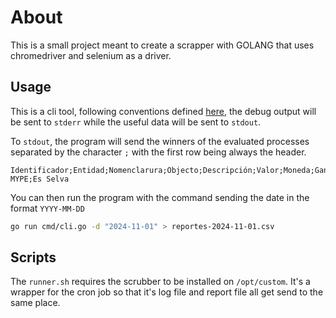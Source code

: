 # About
This is a small project meant to create a scrapper with GOLANG that uses
chromedriver and selenium as a driver.

## Usage

This is a cli tool, following conventions defined [here](https://clig.dev/#the-basics), 
the debug output will be sent to `stderr` while the useful data will be sent to
`stdout`.

To `stdout`, the program will send the winners of the evaluated processes separated by the
character `;` with the first row being always the header.

```
Identificador;Entidad;Nomenclarura;Objecto;Descripción;Valor;Moneda;Ganador;Es MYPE;Es Selva
```

You can then run the program with the command sending the date in the format `YYYY-MM-DD`

```bash
go run cmd/cli.go -d "2024-11-01" > reportes-2024-11-01.csv
```


## Scripts

The `runner.sh` requires the scrubber to be installed on `/opt/custom`. It's a wrapper for
the cron job so that it's log file and report file all get send to the same place.
